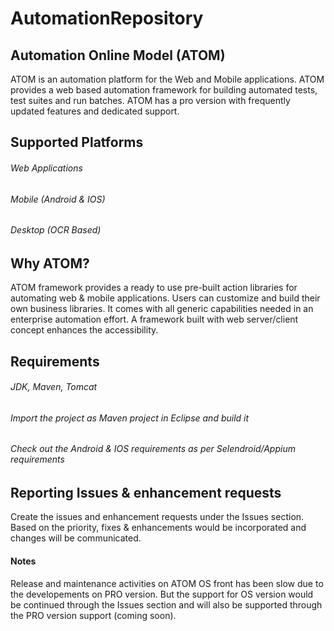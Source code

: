 # AutomationRepository
<html>
<body>
<h2>Automation Online Model (ATOM)</h2>
<p>
ATOM is an automation platform for the Web and Mobile applications. ATOM provides a web based automation framework for building automated
tests, test suites and run batches. ATOM has a pro version with frequently updated features and dedicated support.
</p>
<h2>Supported Platforms</h2>
<h6>Web Applications</h6>
<h6>Mobile (Android & IOS)</h6>
<h6>Desktop (OCR Based)</h6>
<h2>Why ATOM?</h2>
<p>
ATOM framework provides a ready to use pre-built action libraries for automating web & mobile applications. Users can customize and build their own business libraries. It comes with all generic capabilities needed in an enterprise automation effort. A framework built with web server/client concept enhances the accessibility.
</p>
<h2>Requirements</h2>
<h6>JDK, Maven, Tomcat</h6>
<h6>Import the project as Maven project in Eclipse and build it</h6>
<h6>Check out the Android & IOS requirements as per Selendroid/Appium requirements</h6>
<h2>Reporting Issues & enhancement requests</h2>
Create the issues and enhancement requests under the Issues section. Based on the priority, fixes & enhancements would be incorporated and changes will be communicated. 
<h4>Notes</h4>
<p>
Release and maintenance activities on ATOM OS front has been slow due to the developements on PRO version. But the support for OS version would be continued through the Issues section and will also be supported through the PRO version support (coming soon).
</p>
</body>
</html>
